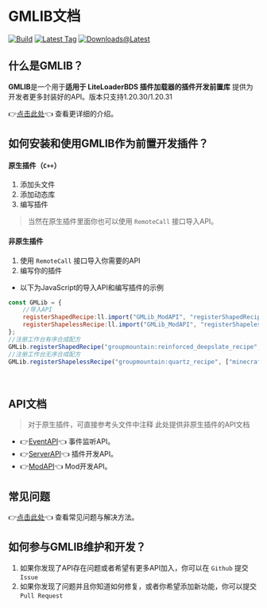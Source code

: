 # GMLIB文档

[![Build](https://img.shields.io/github/actions/workflow/status/GroupMountain/GMLIB/cmake_repo.yml?style=for-the-badge)](https://github.com/GroupMountain/GMLIB/actions)
[![Latest Tag](https://img.shields.io/github/v/tag/GroupMountain/GMLIB?label=LATEST%20TAG&style=for-the-badge)](https://github.com/GroupMountain/GMLIB/releases/latest)
[![Downloads@Latest](https://img.shields.io/github/downloads/GroupMountain/GMLIB/latest/total?style=for-the-badge)](https://github.com/GroupMountain/GMLIB/releases/latest)

## 什么是GMLIB？

**GMLIB**是一个用于**适用于 LiteLoaderBDS 插件加载器的插件开发前置库** 提供为开发者更多封装好的API。版本只支持1.20.30/1.20.31

👉[点击此处](https://github.com/GroupMountain/GMLIB/blob/main/README.md)👈 查看更详细的介绍。

## 如何安装和使用GMLIB作为前置开发插件？

#### 原生插件（`C++`）
1. 添加头文件
2. 添加动态库
3. 编写插件
> 当然在原生插件里面你也可以使用 `RemoteCall` 接口导入API。

#### 非原生插件
1. 使用 `RemoteCall` 接口导入你需要的API
2. 编写你的插件
- 以下为JavaScript的导入API和编写插件的示例
```javascript
const GMLib = {   
    //导入API                   
    registerShapedRecipe:ll.import("GMLib_ModAPI", "registerShapedRecipe"),
    registerShapelessRecipe:ll.import("GMLib_ModAPI", "registerShapelessRecipe")
};
//注册工作台有序合成配方
GMLib.registerShapedRecipe("groupmountain:reinforced_deepslate_recipe", ["ABA", "BBB", "ABA"], ["minecraft:echo_shard", "minecraft:deepslate"], "minecraft:reinforced_deepslate", 1, "AlwaysUnlocked");
//注册工作台无序合成配方
GMLib.registerShapelessRecipe("groupmountain:quartz_recipe", ["minecraft:quartz_block"], "minecraft:quartz", 9, "AlwaysUnlocked");
```
<br/>

## API文档
> 对于原生插件，可直接参考头文件中注释
> 此处提供非原生插件的API文档

- 👉[EventAPI](/EventAPI.md)👈 事件监听API。
- 👉[ServerAPI](/Server.md)👈 插件开发API。
- 👉[ModAPI](/ModAPI.md)👈 Mod开发API。

## 常见问题

👉[点击此处](/FAQ.md)👈 查看常见问题与解决方法。

## 如何参与GMLIB维护和开发？

1. 如果你发现了API存在问题或者希望有更多API加入，你可以在 `Github` 提交 `Issue`
2. 如果你发现了问题并且你知道如何修复，或者你希望添加新功能，你可以提交 `Pull Request`
